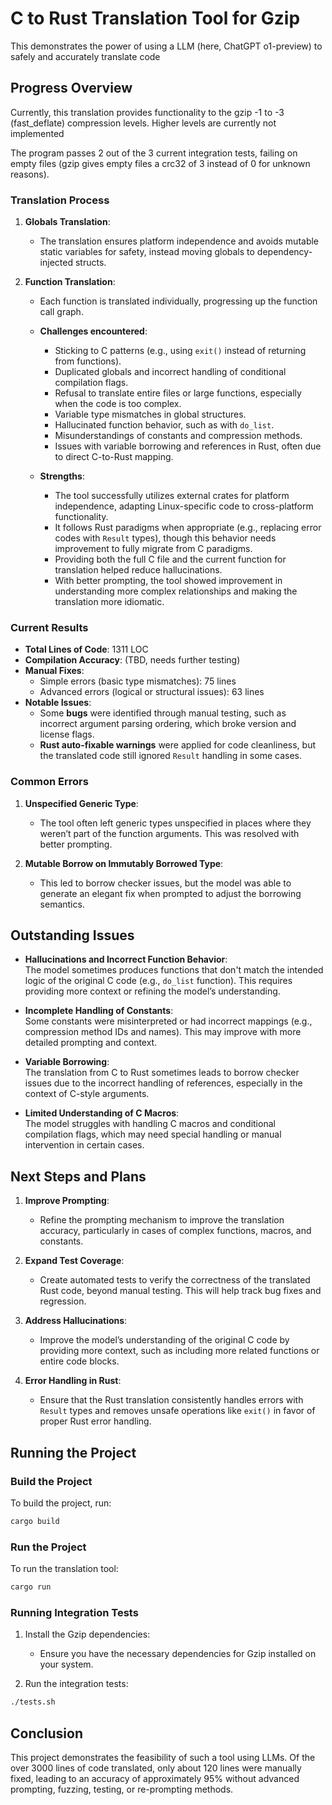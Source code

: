 # C to Rust Translation Tool for Gzip

This demonstrates the power of using a LLM (here, ChatGPT o1-preview) to safely and accurately translate code

## Progress Overview

Currently, this translation provides functionality to the gzip -1 to -3 (fast_deflate) compression levels.
Higher levels are currently not implemented

The program passes 2 out of the 3 current integration tests, failing on empty files (gzip gives empty files a crc32 of 3 instead of 0 for unknown reasons).

### Translation Process
1. **Globals Translation**:
    - The translation ensures platform independence and avoids mutable static variables for safety, instead moving globals to dependency-injected structs.

2. **Function Translation**:
    - Each function is translated individually, progressing up the function call graph.
    - **Challenges encountered**:
        - Sticking to C patterns (e.g., using `exit()` instead of returning from functions).
        - Duplicated globals and incorrect handling of conditional compilation flags.
        - Refusal to translate entire files or large functions, especially when the code is too complex.
        - Variable type mismatches in global structures.
        - Hallucinated function behavior, such as with `do_list`.
        - Misunderstandings of constants and compression methods.
        - Issues with variable borrowing and references in Rust, often due to direct C-to-Rust mapping.

    - **Strengths**:
        - The tool successfully utilizes external crates for platform independence, adapting Linux-specific code to cross-platform functionality.
        - It follows Rust paradigms when appropriate (e.g., replacing error codes with `Result` types), though this behavior needs improvement to fully migrate from C paradigms.
        - Providing both the full C file and the current function for translation helped reduce hallucinations.
        - With better prompting, the tool showed improvement in understanding more complex relationships and making the translation more idiomatic.

### Current Results

- **Total Lines of Code**: 1311 LOC
- **Compilation Accuracy**: (TBD, needs further testing)
- **Manual Fixes**:
    - Simple errors (basic type mismatches): 75 lines
    - Advanced errors (logical or structural issues): 63 lines
- **Notable Issues**:
    - Some **bugs** were identified through manual testing, such as incorrect argument parsing ordering, which broke version and license flags.
    - **Rust auto-fixable warnings** were applied for code cleanliness, but the translated code still ignored `Result` handling in some cases.

### Common Errors
1. **Unspecified Generic Type**:
    - The tool often left generic types unspecified in places where they weren’t part of the function arguments. This was resolved with better prompting.

2. **Mutable Borrow on Immutably Borrowed Type**:
    - This led to borrow checker issues, but the model was able to generate an elegant fix when prompted to adjust the borrowing semantics.

## Outstanding Issues

- **Hallucinations and Incorrect Function Behavior**:  
  The model sometimes produces functions that don't match the intended logic of the original C code (e.g., `do_list` function). This requires providing more context or refining the model’s understanding.

- **Incomplete Handling of Constants**:  
  Some constants were misinterpreted or had incorrect mappings (e.g., compression method IDs and names). This may improve with more detailed prompting and context.

- **Variable Borrowing**:  
  The translation from C to Rust sometimes leads to borrow checker issues due to the incorrect handling of references, especially in the context of C-style arguments.

- **Limited Understanding of C Macros**:  
  The model struggles with handling C macros and conditional compilation flags, which may need special handling or manual intervention in certain cases.

## Next Steps and Plans

1. **Improve Prompting**:
    - Refine the prompting mechanism to improve the translation accuracy, particularly in cases of complex functions, macros, and constants.

2. **Expand Test Coverage**:
    - Create automated tests to verify the correctness of the translated Rust code, beyond manual testing. This will help track bug fixes and regression.

3. **Address Hallucinations**:
    - Improve the model’s understanding of the original C code by providing more context, such as including more related functions or entire code blocks.

4. **Error Handling in Rust**:
    - Ensure that the Rust translation consistently handles errors with `Result` types and removes unsafe operations like `exit()` in favor of proper Rust error handling.

## Running the Project

### Build the Project
To build the project, run:
```bash
cargo build
```

### Run the Project
To run the translation tool:
```bash
cargo run
```

### Running Integration Tests

1. Install the Gzip dependencies:
    - Ensure you have the necessary dependencies for Gzip installed on your system.

2. Run the integration tests:
```bash
./tests.sh
```

## Conclusion

This project demonstrates the feasibility of such a tool using LLMs. Of the over 3000 lines of code translated,
only about 120 lines were manually fixed, leading to an accuracy of approximately 95% without advanced prompting, fuzzing, testing, or re-prompting methods.
